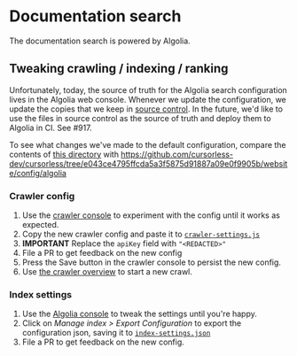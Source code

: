 # Documentation search

The documentation search is powered by Algolia.

## Tweaking crawling / indexing / ranking

Unfortunately, today, the source of truth for the Algolia search configuration lives in the Algolia web console. Whenever we update the configuration, we update the copies that we keep in [source control](../../docs-site/config/algolia). In the future, we'd like to use the files in source control as the source of truth and deploy them to Algolia in CI. See #917.

To see what changes we've made to the default configuration, compare the contents of [this directory](../../docs-site/config/algolia) with https://github.com/cursorless-dev/cursorless/tree/e043ce4795ffcda5a3f5875d91887a09e0f9905b/website/config/algolia

### Crawler config

1. Use the [crawler console](https://crawler.algolia.com/admin/crawlers/ff3ea576-b9e0-4e01-8a19-110106760e74/configuration/edit) to experiment with the config until it works as expected.
2. Copy the new crawler config and paste it to [`crawler-settings.js`](../../docs-site/config/algolia/crawler-settings.js)
3. **IMPORTANT** Replace the `apiKey` field with `"<REDACTED>"`
4. File a PR to get feedback on the new config
5. Press the Save button in the crawler console to persist the new config.
6. Use [the crawler overview](https://crawler.algolia.com/admin/crawlers/ff3ea576-b9e0-4e01-8a19-110106760e74/overview) to start a new crawl.

### Index settings

1. Use the [Algolia console](https://www.algolia.com/apps/YTJQ4I3GBJ/explorer/configuration/cursorless/searchable-attributes) to tweak the settings until you're happy.
2. Click on _Manage index > Export Configuration_ to export the configuration json, saving it to [`index-settings.json`](../../docs-site/config/algolia/index-settings.json)
3. File a PR to get feedback on the new config.
